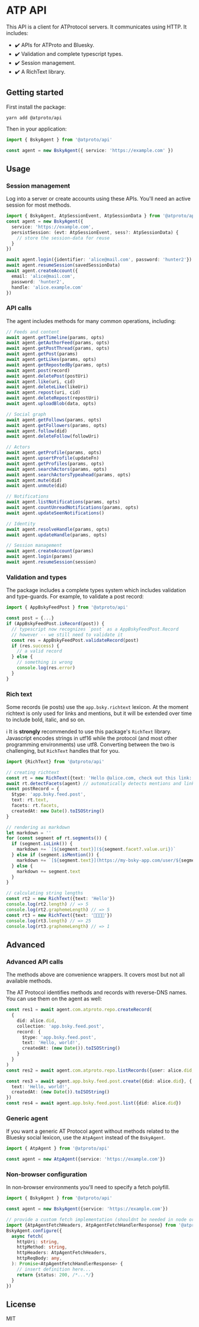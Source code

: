 # ATP API

This API is a client for ATProtocol servers. It communicates using HTTP. It includes:

- ✔️ APIs for ATProto and Bluesky.
- ✔️ Validation and complete typescript types.
- ✔️ Session management.
- ✔️ A RichText library.

## Getting started

First install the package:

```
yarn add @atproto/api
```

Then in your application:

```typescript
import { BskyAgent } from '@atproto/api'

const agent = new BskyAgent({ service: 'https://example.com' })
```

## Usage

### Session management

Log into a server or create accounts using these APIs. You'll need an active session for most methods.

```typescript
import { BskyAgent, AtpSessionEvent, AtpSessionData } from '@atproto/api'
const agent = new BskyAgent({
  service: 'https://example.com',
  persistSession: (evt: AtpSessionEvent, sess?: AtpSessionData) {
    // store the session-data for reuse 
  }
})

await agent.login({identifier: 'alice@mail.com', password: 'hunter2'})
await agent.resumeSession(savedSessionData)
await agent.createAccount({
  email: 'alice@mail.com',
  password: 'hunter2',
  handle: 'alice.example.com'
})
```

### API calls

The agent includes methods for many common operations, including:

```typescript
// Feeds and content
await agent.getTimeline(params, opts)
await agent.getAuthorFeed(params, opts)
await agent.getPostThread(params, opts)
await agent.getPost(params)
await agent.getLikes(params, opts)
await agent.getRepostedBy(params, opts)
await agent.post(record)
await agent.deletePost(postUri)
await agent.like(uri, cid)
await agent.deleteLike(likeUri)
await agent.repost(uri, cid)
await agent.deleteRepost(repostUri)
await agent.uploadBlob(data, opts)

// Social graph
await agent.getFollows(params, opts)
await agent.getFollowers(params, opts)
await agent.follow(did)
await agent.deleteFollow(followUri)

// Actors
await agent.getProfile(params, opts)
await agent.upsertProfile(updateFn)
await agent.getProfiles(params, opts)
await agent.searchActors(params, opts)
await agent.searchActorsTypeahead(params, opts)
await agent.mute(did)
await agent.unmute(did)

// Notifications
await agent.listNotifications(params, opts)
await agent.countUnreadNotifications(params, opts)
await agent.updateSeenNotifications()

// Identity
await agent.resolveHandle(params, opts)
await agent.updateHandle(params, opts)

// Session management
await agent.createAccount(params)
await agent.login(params)
await agent.resumeSession(session)
```

### Validation and types

The package includes a complete types system which includes validation and type-guards. For example, to validate a post record:

```typescript
import { AppBskyFeedPost } from '@atproto/api'

const post = {...}
if (AppBskyFeedPost.isRecord(post)) {
  // typescript now recognizes `post` as a AppBskyFeedPost.Record
  // however -- we still need to validate it
  const res = AppBskyFeedPost.validateRecord(post)
  if (res.success) {
    // a valid record
  } else {
    // something is wrong
    console.log(res.error)
  }
}
```

### Rich text

Some records (ie posts) use the `app.bsky.richtext` lexicon. At the moment richtext is only used for links and mentions, but it will be extended over time to include bold, italic, and so on.

ℹ️ It is **strongly** recommended to use this package's `RichText` library. Javascript encodes strings in utf16 while the protocol (and most other programming environments) use utf8. Converting between the two is challenging, but `RichText` handles that for you.

```typescript
import {RichText} from '@atproto/api'

// creating richtext
const rt = new RichText({text: 'Hello @alice.com, check out this link: https://example.com'})
await rt.detectFacets(agent) // automatically detects mentions and links
const postRecord = {
  $type: 'app.bsky.feed.post',
  text: rt.text,
  facets: rt.facets,
  createdAt: new Date().toISOString()
}

// rendering as markdown
let markdown = ''
for (const segment of rt.segments()) {
  if (segment.isLink()) {
    markdown += `[${segment.text}](${segment.facet?.value.uri})`
  } else if (segment.isMention()) {
    markdown += `[${segment.text}](https://my-bsky-app.com/user/${segment.facet?.value.did})`
  } else {
    markdown += segment.text
  }
}

// calculating string lengths
const rt2 = new RichText({text: 'Hello'})
console.log(rt2.length) // => 5
console.log(rt2.graphemeLength) // => 5
const rt3 = new RichText({text: '👨‍👩‍👧‍👧'})
console.log(rt3.length) // => 25
console.log(rt3.graphemeLength) // => 1
```

## Advanced

### Advanced API calls

The methods above are convenience wrappers. It covers most but not all available methods.

The AT Protocol identifies methods and records with reverse-DNS names. You can use them on the agent as well:

```typescript
const res1 = await agent.com.atproto.repo.createRecord(
  {
    did: alice.did,
    collection: 'app.bsky.feed.post',
    record: {
      $type: 'app.bsky.feed.post',
      text: 'Hello, world!',
      createdAt: (new Date()).toISOString()
    }
  }
)
const res2 = await agent.com.atproto.repo.listRecords({user: alice.did, collection: 'app.bsky.feed.post'})

const res3 = await agent.app.bsky.feed.post.create({did: alice.did}, {
  text: 'Hello, world!',
  createdAt: (new Date()).toISOString()
})
const res4 = await agent.app.bsky.feed.post.list({did: alice.did})
```

### Generic agent

If you want a generic AT Protocol agent without methods related to the Bluesky social lexicon, use the `AtpAgent` instead of the `BskyAgent`.

```typescript
import { AtpAgent } from '@atproto/api'

const agent = new AtpAgent({service: 'https://example.com'})
```

### Non-browser configuration

In non-browser environments you'll need to specify a fetch polyfill.

```typescript
import { BskyAgent } from '@atproto/api'

const agent = new BskyAgent({service: 'https://example.com'})

// provide a custom fetch implementation (shouldnt be needed in node or the browser)
import {AtpAgentFetchHeaders, AtpAgentFetchHandlerResponse} from '@atproto/api'
BskyAgent.configure({
  async fetch(
    httpUri: string,
    httpMethod: string,
    httpHeaders: AtpAgentFetchHeaders,
    httpReqBody: any,
  ): Promise<AtpAgentFetchHandlerResponse> {
    // insert definition here...
    return {status: 200, /*...*/}
  }
})
```

## License

MIT
